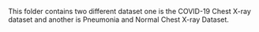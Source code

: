 This folder contains two different dataset one is the COVID-19 Chest X-ray dataset and another is Pneumonia and Normal Chest X-ray Dataset.
